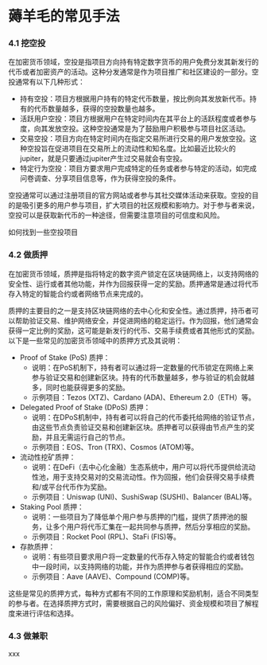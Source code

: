 # 薅羊毛的常见手法

### **4.1 挖空投**

在加密货币领域，空投是指项目方向持有特定数字货币的用户免费分发其新发行的代币或者加密资产的活动。这种分发通常是作为项目推广和社区建设的一部分。空投通常有以下几种形式：

- 持有空投：项目方根据用户持有的特定代币数量，按比例向其发放新代币。持有的代币数量越多，获得的空投数量也越多。
- 活跃用户空投：项目方根据用户在特定时间内在其平台上的活跃程度或者参与度，向其发放空投。这种空投通常是为了鼓励用户积极参与项目社区活动。
- 交易空投：项目方向在特定时间内在指定交易所进行交易的用户发放空投。这种空投旨在促进项目在交易所上的流动性和知名度。比如最近比较火的jupiter，就是只要通过jupiter产生过交易就会有空投。
- 特定行为空投：项目方要求用户完成特定的任务或者参与特定的活动，如完成问卷调查、分享项目信息等，作为获得空投的条件。

空投通常可以通过注册项目的官方网站或者参与其社交媒体活动来获取。空投的目的是吸引更多的用户参与项目，扩大项目的社区规模和影响力。对于参与者来说，空投可以是获取新代币的一种途径，但需要注意项目的可信度和风险。

如何找到一些空投项目

### **4.2 做质押**

在加密货币领域，质押是指将特定的数字资产锁定在区块链网络上，以支持网络的安全性、运行或者其他功能，并作为回报获得一定的奖励。质押通常是通过将代币存入特定的智能合约或者网络节点来完成的。

质押的主要目的之一是支持区块链网络的去中心化和安全性。通过质押，持币者可以帮助验证交易、维护网络安全，并促进网络的稳定运行。作为回报，他们通常会获得一定比例的奖励，这可能是新发行的代币、交易手续费或者其他形式的奖励。以下是一些常见的加密货币领域中的质押方式及其说明：

- Proof of Stake (PoS) 质押：
	- 说明：在PoS机制下，持有者可以通过将一定数量的代币锁定在网络上来参与验证交易和创建新区块。持有的代币数量越多，参与验证的机会就越多，同时也能获得更多的奖励。
	- 示例项目：Tezos (XTZ)、Cardano (ADA)、Ethereum 2.0（ETH）等。
- Delegated Proof of Stake (DPoS) 质押：
	- 说明：在DPoS机制中，持有者可以将自己的代币委托给网络的验证节点，由这些节点负责验证交易和创建新区块。质押者可以获得由节点产生的奖励，并且无需运行自己的节点。
	- 示例项目：EOS、Tron (TRX)、Cosmos (ATOM)等。
- 流动性挖矿质押：
	- 说明：在DeFi（去中心化金融）生态系统中，用户可以将代币提供给流动性池，用于支持交易对的交易流动性。作为回报，他们会获得交易手续费和/或平台代币作为奖励。
	- 示例项目：Uniswap (UNI)、SushiSwap (SUSHI)、Balancer (BAL)等。
- Staking Pool 质押：
	- 说明：一些项目为了降低单个用户参与质押的门槛，提供了质押池的服务，让多个用户将代币汇集在一起共同参与质押，然后分享相应的奖励。
	- 示例项目：Rocket Pool (RPL)、StaFi (FIS)等。
- 存款质押：
	- 说明：有些项目要求用户将一定数量的代币存入特定的智能合约或者钱包中一段时间，以支持网络的功能，并作为质押参与者获得相应的奖励。
	- 示例项目：Aave (AAVE)、Compound (COMP)等。

这些是常见的质押方式，每种方式都有不同的工作原理和奖励机制，适合不同类型的参与者。在选择质押方式时，需要根据自己的风险偏好、资金规模和项目了解程度来进行评估和选择。

### **4.3 做兼职**

xxx